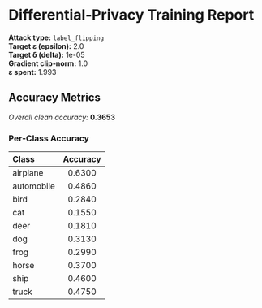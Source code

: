 # Differential‑Privacy Training Report

**Attack type:** `label_flipping`  
**Target ε (epsilon):** 2.0  
**Target δ (delta):** 1e-05  
**Gradient clip‑norm:** 1.0  
**ε spent:** 1.993  

## Accuracy Metrics

*Overall clean accuracy:* **0.3653**

### Per‑Class Accuracy
| Class | Accuracy |
|:------|:--------:|
| airplane | 0.6300 |
| automobile | 0.4860 |
| bird | 0.2840 |
| cat | 0.1550 |
| deer | 0.1810 |
| dog | 0.3130 |
| frog | 0.2990 |
| horse | 0.3700 |
| ship | 0.4600 |
| truck | 0.4750 |
